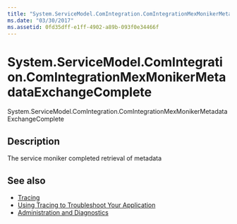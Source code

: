 ```yaml
---
title: "System.ServiceModel.ComIntegration.ComIntegrationMexMonikerMetadataExchangeComplete"
ms.date: "03/30/2017"
ms.assetid: 0fd35dff-e1ff-4902-a89b-093f0e34466f
---
```

# System.ServiceModel.ComIntegration.ComIntegrationMexMonikerMetadataExchangeComplete
System.ServiceModel.ComIntegration.ComIntegrationMexMonikerMetadataExchangeComplete  
  
## Description  
 The service moniker completed retrieval of metadata  
  
## See also
- [Tracing](../../../../../docs/framework/wcf/diagnostics/tracing/index.md)
- [Using Tracing to Troubleshoot Your Application](../../../../../docs/framework/wcf/diagnostics/tracing/using-tracing-to-troubleshoot-your-application.md)
- [Administration and Diagnostics](../../../../../docs/framework/wcf/diagnostics/index.md)
